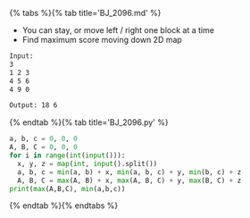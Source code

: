 {% tabs %}{% tab title='BJ_2096.md' %}

* You can stay, or move left / right one block at a time
* Find maximum score moving down 2D map

```txt
Input:
3
1 2 3
4 5 6
4 9 0

Output: 18 6
```

{% endtab %}{% tab title='BJ_2096.py' %}

```py
a, b, c = 0, 0, 0
A, B, C = 0, 0, 0
for i in range(int(input())):
  x, y, z = map(int, input().split())
  a, b, c = min(a, b) + x, min(a, b, c) + y, min(b, c) + z
  A, B, C = max(A, B) + x, max(A, B, C) + y, max(B, C) + z
print(max(A,B,C), min(a,b,c))
```

{% endtab %}{% endtabs %}
